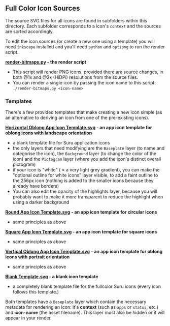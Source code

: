 ## Full Color Icon Sources

The source SVG files for all icons are found in subfolders within this directory. Each subfolder corresponds to a icon's `context` and the sources are sorted accordingly.

To edit the icon sources (or create a new one using a template) you will need `inkscape` installed and you'll need `python` and `optipng` to run the render script.

**[render-bitmaps.py](./render-bitmaps.py) - the render script**
 - This script will render PNG icons, provided there are source changes, in both @1x and @2x (HiDPi) resolutions from the source files.
 - You can render a single icon by passing the icon name to this script: `./render-bitmaps.py <icon-name>`

### Templates

There's a few provided templates that make creating a new icon simple (as an alternative to deriving an icon from one of the pre-existing icons).

**[Horizontal Oblong App Icon Template.svg](./Horizontal%20Oblong%20App%20Icon%20Template.svg) - an app icon template for oblong icons with landscape orientation**
 - a blank template file for Suru application icons 
 - the only layers that need modifying are the `Baseplate` layer (to name and categorise the icon), the `Background` layer (to change the color of the icon) and the `Pictogram` layer (where you add the icon's distinct overall pictogram)
 - if your icon is "white" ( = a very light grey gradient), you can make the "optional outline for white icons" layer visible, to add a faint outline to the 256px icon (nothing is added to the smaller icons because they already have borders)
 - You can also edit the opacity of the highlights layer, because you will probably want to make it more transparent to reduce the highlight when using a darker background

**[Round App Icon Template.svg](./Round%20App%20Icon%20Template.svg) - an app icon template for circular icons**
 - same principles as above

**[Square App Icon Template.svg](./Square%20App%20Icon%20Template.svg) - an app icon template for square icons**
 - same principles as above

**[Vertical Oblong App Icon Template.svg](./Vertical%20Oblong%20App%20Icon%20Template.svg) - an app icon template for oblong icons with portrait orientation**
 - same principles as above

**[Blank Template.svg](./Blank%20Template.svg) - a blank icon template**
 - a completely blank template file for the fullcolor Suru icons (every icon follows this template.)

Both templates have a `Baseplate` layer which contain the necessary metadata for rendering an icon: it's **context** (such as `apps` or `status`, etc.) and **icon-name** (the asset filename). This layer must also be hidden or it will appear in your render.
